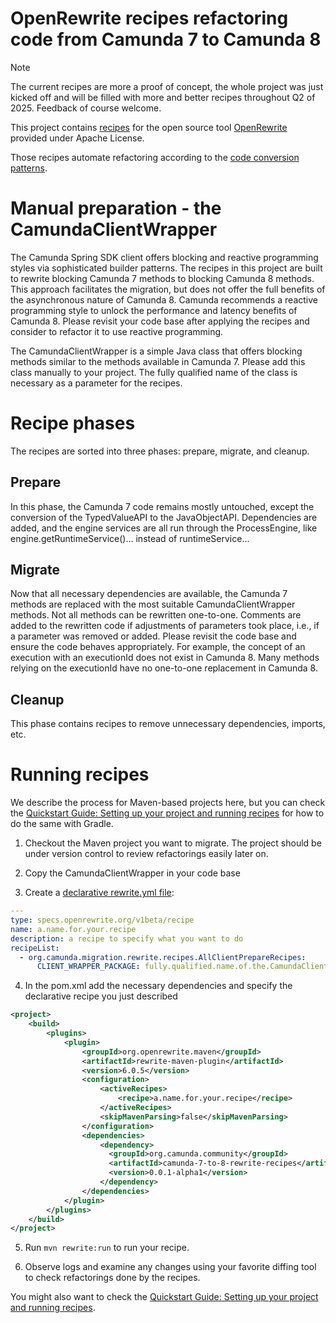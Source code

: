# OpenRewrite recipes refactoring code from Camunda 7 to Camunda 8 

> [!NOTE]  
> The current recipes are more a proof of concept, the whole project was just kicked off and will be filled with more and better recipes throughout Q2 of 2025. Feedback of course welcome.

This project contains [recipes](https://docs.openrewrite.org/concepts-and-explanations/recipes) for the open source tool [OpenRewrite](https://docs.openrewrite.org/) provided under Apache License.

Those recipes automate refactoring according to the [code conversion patterns](../patterns/).

# Manual preparation - the CamundaClientWrapper

The Camunda Spring SDK client offers blocking and reactive programming styles via sophisticated builder patterns. The recipes in this project are built to rewrite blocking Camunda 7 methods to blocking Camunda 8 methods. This approach facilitates the migration, but does not offer the full benefits of the asynchronous nature of Camunda 8. Camunda recommends a reactive programming style to unlock the performance and latency benefits of Camunda 8. Please revisit your code base after applying the recipes and consider to refactor it to use reactive programming.

The CamundaClientWrapper is a simple Java class that offers blocking methods similar to the methods available in Camunda 7. Please add this class manually to your project. The fully qualified name of the class is necessary as a parameter for the recipes. 

# Recipe phases

The recipes are sorted into three phases: prepare, migrate, and cleanup.

## Prepare

In this phase, the Camunda 7 code remains mostly untouched, except the conversion of the TypedValueAPI to the JavaObjectAPI. Dependencies are added, and the engine services are all run through the ProcessEngine, like engine.getRuntimeService()... instead of runtimeService...

## Migrate

Now that all necessary dependencies are available, the Camunda 7 methods are replaced with the most suitable CamundaClientWrapper methods. Not all methods can be rewritten one-to-one. Comments are added to the rewritten code if adjustments of parameters took place, i.e., if a parameter was removed or added. Please revisit the code base and ensure the code behaves appropriately. For example, the concept of an execution with an executionId does not exist in Camunda 8. Many methods relying on the executionId have no one-to-one replacement in Camunda 8.

## Cleanup

This phase contains recipes to remove unnecessary dependencies, imports, etc.

# Running recipes

We describe the process for Maven-based projects here, but you can check the  [Quickstart Guide: Setting up your project and running recipes](https://docs.openrewrite.org/running-recipes/getting-started) for how to do the same with Gradle.

1. Checkout the Maven project you want to migrate. The project should be under version control to review refactorings easily later on.

2. Copy the CamundaClientWrapper in your code base

3. Create a [declarative rewrite.yml file](https://docs.openrewrite.org/running-recipes/popular-recipe-guides/authoring-declarative-yaml-recipes):
```yml
---
type: specs.openrewrite.org/v1beta/recipe
name: a.name.for.your.recipe
description: a recipe to specify what you want to do
recipeList:
  - org.camunda.migration.rewrite.recipes.AllClientPrepareRecipes:
      CLIENT_WRAPPER_PACKAGE: fully.qualified.name.of.the.CamundaClientWrapper
```

4. In the pom.xml add the necessary dependencies and specify the declarative recipe you just described

```xml
<project>
    <build>
        <plugins>
            <plugin>
                <groupId>org.openrewrite.maven</groupId>
                <artifactId>rewrite-maven-plugin</artifactId>
                <version>6.0.5</version>
                <configuration>
                    <activeRecipes>
                        <recipe>a.name.for.your.recipe</recipe>
                    </activeRecipes>
                    <skipMavenParsing>false</skipMavenParsing>
                </configuration>
                <dependencies>
                    <dependency>
                      <groupId>org.camunda.community</groupId>
                      <artifactId>camunda-7-to-8-rewrite-recipes</artifactId>
                      <version>0.0.1-alpha1</version>
                    </dependency>
                </dependencies>
            </plugin>
        </plugins>
    </build>
</project>
```

5. Run `mvn rewrite:run` to run your recipe.

6. Observe logs and examine any changes using your favorite diffing tool to check refactorings done by the recipes.

You might also want to check the [Quickstart Guide: Setting up your project and running recipes](https://docs.openrewrite.org/running-recipes/getting-started).
